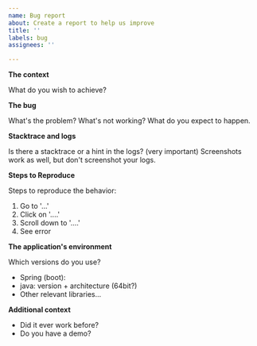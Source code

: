 ```yaml
---
name: Bug report
about: Create a report to help us improve
title: ''
labels: bug
assignees: ''

---
```


**The context**

What do you wish to achieve?

**The bug**

What's the problem? What's not working? What do you expect to happen.

**Stacktrace and logs**

Is there a stacktrace or a hint in the logs? (very important)
Screenshots work as well, but don't screenshot your logs.

**Steps to Reproduce**

Steps to reproduce the behavior:
1. Go to '...'
2. Click on '....'
3. Scroll down to '....'
4. See error

**The application's environment**

Which versions do you use?
* Spring (boot):
* java: version + architecture (64bit?)
* Other relevant libraries...

**Additional context**

* Did it ever work before?
* Do you have a demo?
